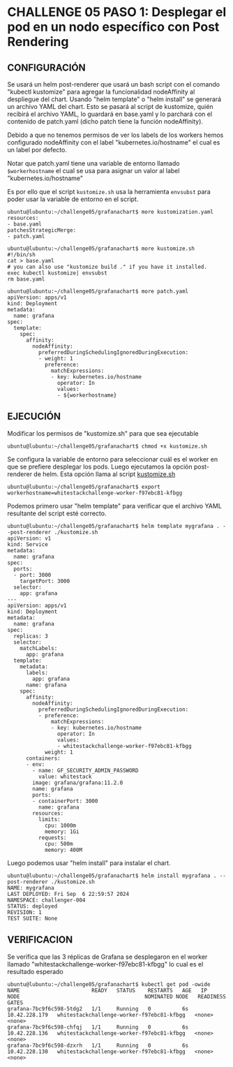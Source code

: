 # CHALLENGE 05  PASO 1: Desplegar el pod en un nodo específico con Post Rendering

## CONFIGURACIÓN
Se usará un helm post-renderer que usará un bash script con el comando "kubectl kustomize" para agregar la funcionalidad nodeAffinity al despliegue del chart.  Usando "helm template" o "helm install" se generará un archivo YAML del chart. Esto se pasará al script de kustomize, quién recibirá el archivo YAML, lo guardará en base.yaml y lo parchará con el contenido de patch.yaml (dicho patch tiene la función nodeAffinity).

Debido a que no tenemos permisos de ver los labels de los workers hemos configurado nodeAffinity con el label "kubernetes.io/hostname" el cual es un label por defecto. 

Notar que patch.yaml tiene una variable de entorno llamado `$workerhostname` el cual se usa para asignar un valor al label "kubernetes.io/hostname"

Es por ello que el script `kustomize.sh` usa la herramienta `envsubst` para poder usar la variable de entorno en el script.

```
ubuntu@lubuntu:~/challenge05/grafanachart$ more kustomization.yaml 
resources:
- base.yaml
patchesStrategicMerge:
- patch.yaml
```
```
ubuntu@lubuntu:~/challenge05/grafanachart$ more kustomize.sh
#!/bin/sh
cat > base.yaml
# you can also use "kustomize build ." if you have it installed.
exec kubectl kustomize| envsubst
rm base.yaml
```
```
ubuntu@lubuntu:~/challenge05/grafanachart$ more patch.yaml 
apiVersion: apps/v1
kind: Deployment
metadata:
  name: grafana
spec:
  template:
    spec:
      affinity:
        nodeAffinity:
          preferredDuringSchedulingIgnoredDuringExecution:
          - weight: 1
            preference:
              matchExpressions:
              - key: kubernetes.io/hostname
                operator: In
                values:
                - ${workerhostname}
```

## EJECUCIÓN

Modificar los permisos de "kustomize.sh" para que sea ejecutable
```
ubuntu@lubuntu:~/challenge05/grafanachart$ chmod +x kustomize.sh
```

Se configura la variable de entorno para seleccionar cuál es el worker en que se prefiere desplegar los pods. Luego ejecutamos la opción post-renderer de helm. Esta opción llama al script [kustomize.sh](chart_files/kustomize.sh)
```
ubuntu@lubuntu:~/challenge05/grafanachart$ export workerhostname=whitestackchallenge-worker-f97ebc81-kfbgg
```
Podemos primero usar "helm template" para verificar que el archivo YAML resultante del script esté correcto. 
```
ubuntu@lubuntu:~/challenge05/grafanachart$ helm template mygrafana . --post-renderer ./kustomize.sh 
apiVersion: v1
kind: Service
metadata:
  name: grafana
spec:
  ports:
  - port: 3000
    targetPort: 3000
  selector:
    app: grafana
---
apiVersion: apps/v1
kind: Deployment
metadata:
  name: grafana
spec:
  replicas: 3
  selector:
    matchLabels:
      app: grafana
  template:
    metadata:
      labels:
        app: grafana
      name: grafana
    spec:
      affinity:
        nodeAffinity:
          preferredDuringSchedulingIgnoredDuringExecution:
          - preference:
              matchExpressions:
              - key: kubernetes.io/hostname
                operator: In
                values:
                - whitestackchallenge-worker-f97ebc81-kfbgg
            weight: 1
      containers:
      - env:
        - name: GF_SECURITY_ADMIN_PASSWORD
          value: whitestack
        image: grafana/grafana:11.2.0
        name: grafana
        ports:
        - containerPort: 3000
          name: grafana
        resources:
          limits:
            cpu: 1000m
            memory: 1Gi
          requests:
            cpu: 500m
            memory: 400M

```

Luego podemos usar "helm install" para instalar el chart.
```
ubuntu@lubuntu:~/challenge05/grafanachart$ helm install mygrafana . --post-renderer ./kustomize.sh 
NAME: mygrafana
LAST DEPLOYED: Fri Sep  6 22:59:57 2024
NAMESPACE: challenger-004
STATUS: deployed
REVISION: 1
TEST SUITE: None
```


## VERIFICACION

Se verifica que las 3 réplicas de Grafana se desplegaron en el worker llamado "whitestackchallenge-worker-f97ebc81-kfbgg" lo cual es el resultado esperado

```
ubuntu@lubuntu:~/challenge05/grafanachart$ kubectl get pod -owide
NAME                       READY   STATUS    RESTARTS   AGE   IP              NODE                                        NOMINATED NODE   READINESS GATES
grafana-7bc9f6c598-5tdg2   1/1     Running   0          6s    10.42.228.179   whitestackchallenge-worker-f97ebc81-kfbgg   <none>           <none>
grafana-7bc9f6c598-chfqj   1/1     Running   0          6s    10.42.228.136   whitestackchallenge-worker-f97ebc81-kfbgg   <none>           <none>
grafana-7bc9f6c598-dzxrh   1/1     Running   0          6s    10.42.228.130   whitestackchallenge-worker-f97ebc81-kfbgg   <none>           <none>

```

